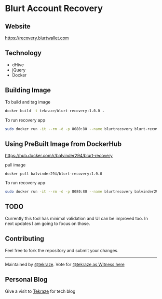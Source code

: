 # Blurt Account Recovery

## Website

https://recovery.blurtwallet.com

## Technology

- dHive
- jQuery
- Docker

## Building Image

To build and tag image

```bash
docker build -t tekraze/blurt-recovery:1.0.0 .
```

To run recovery app

```bash
sudo docker run -it --rm -d -p 8080:80 --name blurtrecovery blurt-recovery
```

## Using PreBuilt Image from DockerHub

https://hub.docker.com/r/balvinder294/blurt-recovery

pull image

```
docker pull balvinder294/blurt-recovery:1.0.0
```

To run recovery app

```bash
sudo docker run -it --rm -d -p 8080:80 --name blurtrecovery balvinder294/blurt-recovery
```

## TODO

Currently this tool has minimal validation and UI can be improved too. In next updates I am going to focus on those.

## Contributing

Feel free to fork the repository and submit your changes.


----

Maintained by [@tekraze](https://blurt.blog/@tekraze). Vote for [@tekraze as Witness here](https://blurtwallet.com/~witnesses?highlight=tekraze)

## Personal Blog

Give a visit to [Tekraze](https://tekraze.com) for tech blog
